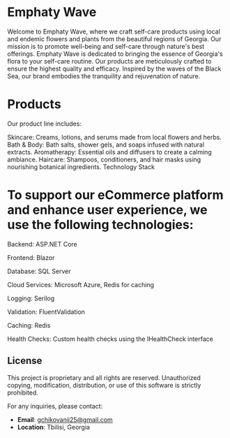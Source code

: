# Emphaty Wave

Welcome to Emphaty Wave, where we craft self-care products using local and endemic flowers and plants from the beautiful regions of Georgia. Our mission is to promote well-being and self-care through nature's best offerings.
Emphaty Wave is dedicated to bringing the essence of Georgia's flora to your self-care routine. Our products are meticulously crafted to ensure the highest quality and efficacy. Inspired by the waves of the Black Sea, our brand embodies the tranquility and rejuvenation of nature.

# Products
Our product line includes:

Skincare: Creams, lotions, and serums made from local flowers and herbs.
Bath & Body: Bath salts, shower gels, and soaps infused with natural extracts.
Aromatherapy: Essential oils and diffusers to create a calming ambiance.
Haircare: Shampoos, conditioners, and hair masks using nourishing botanical ingredients.
Technology Stack

# To support our eCommerce platform and enhance user experience, we use the following technologies:

Backend: ASP.NET Core

Frontend: Blazor

Database: SQL Server


Cloud Services: Microsoft Azure, Redis for caching

Logging: Serilog

Validation: FluentValidation

Caching: Redis

Health Checks: Custom health checks using the IHealthCheck interface


## License

This project is proprietary and all rights are reserved. Unauthorized copying, modification, distribution, or use of this software is strictly prohibited.

For any inquiries, please contact:

- **Email**: gchikovanii25@gmail.com
- **Location**: Tbilisi, Georgia
